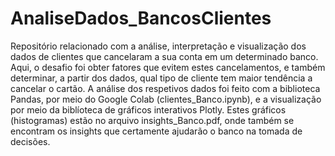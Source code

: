 # AnaliseDados_BancosClientes
Repositório relacionado com a análise, interpretação e visualização dos dados de clientes que cancelaram a sua conta em um determinado banco. Aqui, o desafio foi obter fatores que evitem estes cancelamentos, e também determinar, a partir dos dados, qual tipo de cliente tem maior tendência a cancelar o cartão. A análise dos respetivos dados foi feito com a biblioteca Pandas, por meio do Google Colab (clientes_Banco.ipynb), e a visualização por meio da biblíoteca de gráficos interativos Plotly. Estes gráficos (histogramas) estão no arquivo insights_Banco.pdf, onde também se encontram os insights que certamente ajudarão o banco na tomada de decisões.
